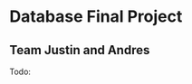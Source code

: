 Database Final Project
======================

Team Justin and Andres
----------------------

Todo:

